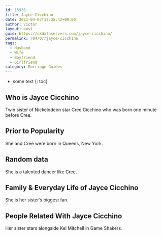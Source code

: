 ```yaml
---
id: 15935
title: Jayce Cicchino
date: 2021-04-07T17:25:42+00:00
author: victor
layout: post
guid: https://ukdataservers.com/jayce-cicchino/
permalink: /04/07/jayce-cicchino
tags:
  - Husband
  - Wife
  - Boyfriend
  - Girlfriend
category: Marriage Guides
---
```


* some text
{: toc}

## Who is Jayce Cicchino



Twin sister of Nickelodeon star Cree Cicchino who was born one minute before Cree.

                                
## Prior to Popularity



She and Cree were born in Queens, New York.

                                
## Random data



She is a talented dancer like Cree.

                                
## Family & Everyday Life of Jayce Cicchino



She is her sister&#8217;s biggest fan.

                                
## People Related With Jayce Cicchino



Her sister stars alongside Kel Mitchell in Game Shakers.

                
              
            
          
          
          
